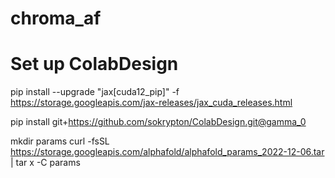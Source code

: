 # chroma_af
# Set up ColabDesign
pip install --upgrade "jax[cuda12_pip]" -f https://storage.googleapis.com/jax-releases/jax_cuda_releases.html

pip install git+https://github.com/sokrypton/ColabDesign.git@gamma_0

mkdir params
curl -fsSL https://storage.googleapis.com/alphafold/alphafold_params_2022-12-06.tar | tar x -C params
